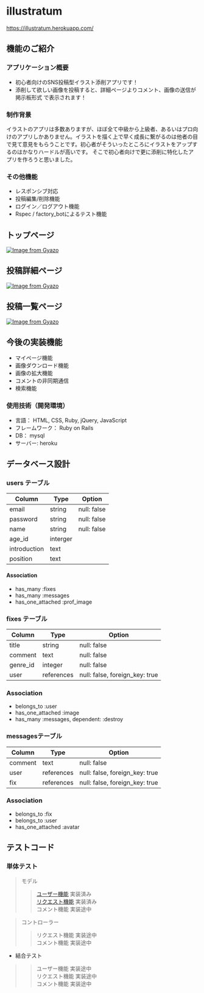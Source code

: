# illustratum

https://illustratum.herokuapp.com/

## 機能のご紹介

### アプリケーション概要 

- 初心者向けのSNS投稿型イラスト添削アプリです！
- 添削して欲しい画像を投稿すると、詳細ページよりコメント、画像の送信が掲示板形式 で表示されます！

### 制作背景

イラストのアプリは多数ありますが、ほぼ全て中級から上級者、あるいはプロ向けのアプリしかありません。イラストを描く上で早く成長に繋がるのは他者の目で見て意見をもらうことです。初心者がそういったところにイラストをアップするのはかなりハードルが高いです。
そこで初心者向けで更に添削に特化したアプリを作ろうと思いました。

### その他機能

- レスポンシブ対応
- 投稿編集/削除機能
- ログイン／ログアウト機能
- Rspec / factory_botによるテスト機能

## トップページ

[![Image from Gyazo](https://i.gyazo.com/7d59c3ccbf6e6bd59a999c848621eba7.gif)](https://gyazo.com/7d59c3ccbf6e6bd59a999c848621eba7)

## 投稿詳細ページ

[![Image from Gyazo](https://i.gyazo.com/808212e76a65c4f25aaa52141aac0e80.gif)](https://gyazo.com/808212e76a65c4f25aaa52141aac0e80)

## 投稿一覧ページ

[![Image from Gyazo](https://i.gyazo.com/433c44628a8186aadd5d822317e738d3.gif)](https://gyazo.com/433c44628a8186aadd5d822317e738d3)

## 今後の実装機能

- マイページ機能
- 画像ダウンロード機能
- 画像の拡大機能
- コメントの非同期通信
- 検索機能

### 使用技術（開発環境）

- 言語： HTML, CSS, Ruby, jQuery, JavaScript
- フレームワーク： Ruby on Rails
- DB： mysql
- サーバー: heroku

## データベース設計

### users テーブル

| Column       | Type     | Option      |
| ------------ | -------- | ------------|
| email        | string   | null: false |
| password     | string   | null: false |
| name         | string   | null: false |
| age_id       | interger |             |
| introduction | text     |             |
| position     | text     |             |

#### Association

- has_many :fixes
- has_many :messages
- has_one_attached :prof_image

### fixes テーブル

| Column     | Type       | Option                         |
| ---------- | ---------- | -------------------------------|
| title      | string     | null: false                    |
| comment    | text       | null: false                    |
| genre_id   | integer    | null: false                    |
| user       | references | null: false, foreign_key: true |

### Association

- belongs_to :user
- has_one_attached :image
- has_many :messages, dependent: :destroy

### messagesテーブル

| Column    | Type        | Option                         |
| --------- | ----------- | -------------------------------|
| comment   | text        | null: false                    |
| user      | references  | null: false, foreign_key: true |
| fix       | references  | null: false, foreign_key: true |

### Association

- belongs_to :fix
- belongs_to :user
- has_one_attached :avatar

## テストコード

### 単体テスト


>モデル
>> [ユーザー機能](spec/models/user_spec.rb)   実装済み <br>
>> [リクエスト機能](spec/models/fix_spec.rb) 実装済み<br>
>> コメント機能  実装途中

> コントローラー
>> リクエスト機能 実装途中<br>
>> コメント機能   実装途中

- 結合テスト

>> ユーザー機能  実装途中<br>
>> リクエスト機能 実装途中<br>
>> コメント機能  実装途中<br>

